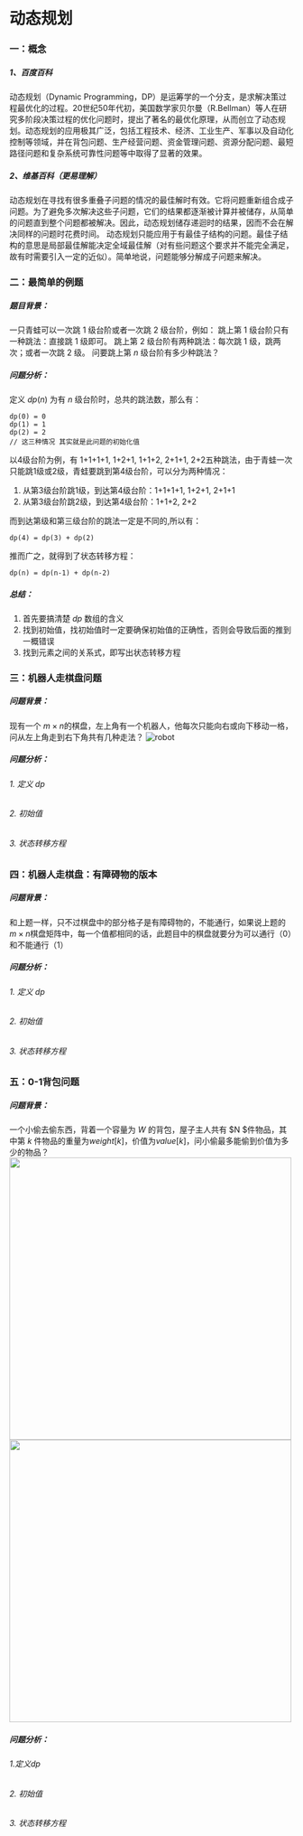 # 动态规划
### 一：概念
##### 1、百度百科
动态规划（Dynamic Programming，DP）是运筹学的一个分支，是求解决策过程最优化的过程。20世纪50年代初，美国数学家贝尔曼（R.Bellman）等人在研究多阶段决策过程的优化问题时，提出了著名的最优化原理，从而创立了动态规划。动态规划的应用极其广泛，包括工程技术、经济、工业生产、军事以及自动化控制等领域，并在背包问题、生产经营问题、资金管理问题、资源分配问题、最短路径问题和复杂系统可靠性问题等中取得了显著的效果。
##### 2、维基百科（更易理解）
动态规划在寻找有很多重叠子问题的情况的最佳解时有效。它将问题重新组合成子问题。为了避免多次解决这些子问题，它们的结果都逐渐被计算并被储存，从简单的问题直到整个问题都被解决。因此，动态规划储存递迴时的结果，因而不会在解决同样的问题时花费时间。
动态规划只能应用于有最佳子结构的问题。最佳子结构的意思是局部最佳解能决定全域最佳解（对有些问题这个要求并不能完全满足，故有时需要引入一定的近似）。简单地说，问题能够分解成子问题来解决。

### 二：最简单的例题
##### 题目背景：
一只青蛙可以一次跳 1 级台阶或者一次跳 2 级台阶，例如：
跳上第 1 级台阶只有一种跳法：直接跳 1 级即可。
跳上第 2 级台阶有两种跳法：每次跳 1 级，跳两次；或者一次跳 2 级。
问要跳上第 $n$ 级台阶有多少种跳法？

##### 问题分析：
定义 $dp(n)$ 为有 $n$ 级台阶时，总共的跳法数，那么有：
```
dp(0) = 0
dp(1) = 1
dp(2) = 2
// 这三种情况 其实就是此问题的初始化值
```
以4级台阶为例，有 1+1+1+1, 1+2+1, 1+1+2, 2+1+1, 2+2五种跳法，由于青蛙一次只能跳1级或2级，青蛙要跳到第4级台阶，可以分为两种情况：
1. 从第3级台阶跳1级，到达第4级台阶：1+1+1+1, 1+2+1, 2+1+1
2. 从第3级台阶跳2级，到达第4级台阶：1+1+2, 2+2

而到达第级和第三级台阶的跳法一定是不同的,所以有：
```
dp(4) = dp(3) + dp(2)
```
推而广之，就得到了状态转移方程：
```
dp(n) = dp(n-1) + dp(n-2)
```
##### 总结：
1. 首先要搞清楚 $dp$ 数组的含义
2. 找到初始值，找初始值时一定要确保初始值的正确性，否则会导致后面的推到一概错误
3. 找到元素之间的关系式，即写出状态转移方程

### 三：机器人走棋盘问题
##### 问题背景：
现有一个 $m \times n$的棋盘，左上角有一个机器人，他每次只能向右或向下移动一格，问从左上角走到右下角共有几种走法？
![robot](https://pic1.zhimg.com/80/v2-bbbe99e44d3a46fae8a6529a25452f98_1440w.jpg?source=3af55fa1)

##### 问题分析：
###### 1. 定义 $dp$
<!-- dp[m][n]显然可以定义为从左上角(0,0)走到(m,n)位置，一共的走法数 -->
###### 2. 初始值
<!-- 由于机器人只能向右或向下走，所以要从左上角走到靠着棋盘上边的格子，只有一种走法，即一直向右走，所以这些格子的走法均为1；靠着棋盘左边的格子也是同理。 -->
###### 3. 状态转移方程
<!-- 和青蛙跳问题类似
```
dp[m][n] = dp[m-1][n] + dp[m][n-1]
``` -->

### 四：机器人走棋盘：有障碍物的版本
##### 问题背景：
和上题一样，只不过棋盘中的部分格子是有障碍物的，不能通行，如果说上题的$m \times n$棋盘矩阵中，每一个值都相同的话，此题目中的棋盘就要分为可以通行（0）和不能通行（1）
##### 问题分析：
###### 1. 定义 $dp$
<!-- 同上 -->
<!-- dp[m][n]显然可以定义为从左上角 $(0,0)$ 走到 $(m,n)$ 位置，一共的走法数 -->
###### 2. 初始值
<!-- 由于机器人只能向右或向下走，所以要从左上角走到靠着棋盘上边的格子，只有一种走法，即一直向右走，所以这些格子的走法均为1；靠着棋盘左边的格子也是同理。
但是要注意，此题中有障碍物，一旦邻着上边和左边的格子出现一个障碍物，后面就无法通行了（机器人无法向上或向左走），所以在那之后的走法皆为0
 -->
###### 3. 状态转移方程
<!-- 如果当前格子<strong>不是</strong>障碍物，那么：
```
dp[m][n] = dp[m-1][n] + dp[m][n-1]
```
如果当前格子<strong>是</strong>障碍物，那么：
```
dp[m][n] = 0
``` -->

### 五：0-1背包问题
##### 问题背景：
一个小偷去偷东西，背着一个容量为 $W$ 的背包，屋子主人共有 $N $件物品，其中第 $k$ 件物品的重量为$weight[k]$，价值为$value[k]$，问小偷最多能偷到价值为多少的物品？
<img width="500px" src ="https://pic1.zhimg.com/v2-38512729efee5eed3841cf2625a01384_b.jpg"/>
<img width="500px" src ="https://pic1.zhimg.com/v2-bbb1d71e880ec4774b5af056ba0be4e8_b.jpg"/>

##### 问题分析：
###### 1.定义dp
<!-- $dp[k][W]$ 可定义为当要偷前 $k$ 件物品，且背包剩余容量为 $W$ 时，能偷到的最多价值 -->
###### 2. 初始值
<!-- 当背包容量为0时，能偷到的最大价值一定为0
```
dp[k][0] = 0
```
同样，当要偷0件物品时，能偷到的最大价值一样为0
```
dp[0][W] = 0
```
当要偷1件物品时，若背包容量大于等于第1件物品的重量，那么能偷到的最大价值为第1件物品的价值，否则为0

```
if(W >= weight[1]){
  dp[1][W] = value[1]
} else {
  dp[1][w] = 0
}
``` 
<strong>
事实上只要在所有物品之前插入一个重量为0，价值为0的物品，并把背包容量+1，就不必做初始化了，因为 $dp$ 的所有值默认为0，而在上述条件下，初始化就已经完成了，具体看代码
</strong> -->


###### 3. 状态转移方程
<!-- 当第 $k$ 件物品的重量大于背包的重量，那么能偷到的最大价值与前 $k-1$ 件的最大价值相同
```
if(weight[k] > W){
  dp[k][W] = dp[k-1][W]
}
```
当第 $k$ 件物品的重量小于等于背包的重量，有两种选择：偷与不偷
选择偷时：
```
let value1 = dp[k-1][w-weight[k]] + value[k]
```
选择不偷时
```
let value2 = dp[k-1][w]
```
由于 $dp$ 的定义，所以 $dp[k][W]$ 应该取 $value1$ 与 $value2$ 中比较大的值
```
dp[k][W] = value1 > value2 ? value1 : value2
``` -->